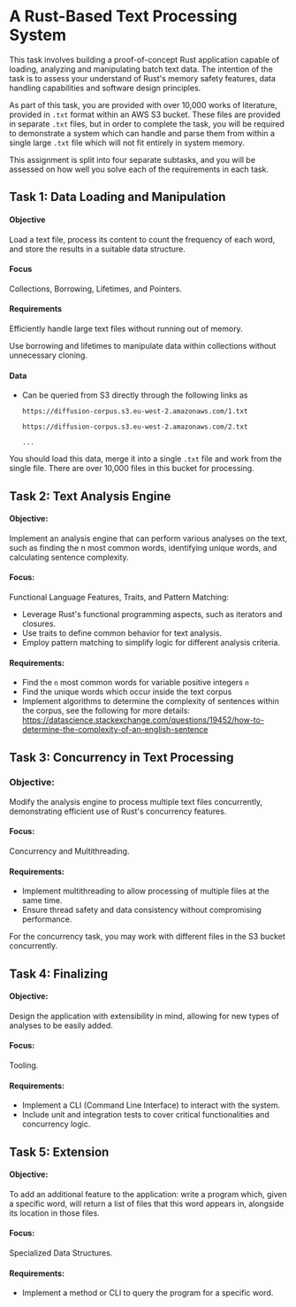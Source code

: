 # A Rust-Based Text Processing System

This task involves building a proof-of-concept Rust application capable of loading, analyzing and manipulating batch text data. The intention of the task is to assess your understand of Rust's memory safety features, data handling capabilities and software design principles.

As part of this task, you are provided with over 10,000 works of literature, provided in `.txt` format within an AWS S3 bucket. These files are provided in separate `.txt` files, but in order to complete the task, you will be required to demonstrate a system which can handle and parse them from within a single large `.txt` file which will not fit entirely in system memory.

This assignment is split into four separate subtasks, and you will be assessed on how well you solve each of the requirements in each task.

## Task 1: Data Loading and Manipulation

#### Objective
Load a text file, process its content to count the frequency of each word, and store the results in a suitable data structure.

#### Focus
Collections, Borrowing, Lifetimes, and Pointers.

#### Requirements
Efficiently handle large text files without running out of memory.

Use borrowing and lifetimes to manipulate data within collections without unnecessary cloning.

#### Data
- Can be queried from S3 directly through the following links as 

    ```https://diffusion-corpus.s3.eu-west-2.amazonaws.com/1.txt```

    ```https://diffusion-corpus.s3.eu-west-2.amazonaws.com/2.txt```

    ```...```

You should load this data, merge it into a single `.txt` file and work from the single file. There are over 10,000 files in this bucket for processing.

## Task 2: Text Analysis Engine

#### Objective: 
Implement an analysis engine that can perform various analyses on the text, such as finding the n most common words, identifying unique words, and calculating sentence complexity.

#### Focus: 
Functional Language Features, Traits, and Pattern Matching:

- Leverage Rust's functional programming aspects, such as iterators and closures.
- Use traits to define common behavior for text analysis.
- Employ pattern matching to simplify logic for different analysis criteria.

#### Requirements:
- Find the `n` most common words for variable positive integers `n`
- Find the unique words which occur inside the text corpus
- Implement algorithms to determine the complexity of sentences within the corpus, see the following for more details:
https://datascience.stackexchange.com/questions/19452/how-to-determine-the-complexity-of-an-english-sentence

## Task 3: Concurrency in Text Processing

### Objective: 

Modify the analysis engine to process multiple text files concurrently, demonstrating efficient use of Rust's concurrency features.

#### Focus: 
Concurrency and Multithreading.

#### Requirements:

- Implement multithreading to allow processing of multiple files at the same time.
- Ensure thread safety and data consistency without compromising performance.

For the concurrency task, you may work with different files in the S3 bucket concurrently.

## Task 4: Finalizing

#### Objective: 

Design the application with extensibility in mind, allowing for new types of analyses to be easily added.

#### Focus: 
Tooling.

#### Requirements:

- Implement a CLI (Command Line Interface) to interact with the system.
- Include unit and integration tests to cover critical functionalities and concurrency logic.

## Task 5: Extension

#### Objective: 

To add an additional feature to the application: write a program which, given a specific word, will return a list of files that this word appears in, alongside its location in those files.

#### Focus: 

Specialized Data Structures.

#### Requirements:

- Implement a method or CLI to query the program for a specific word.
